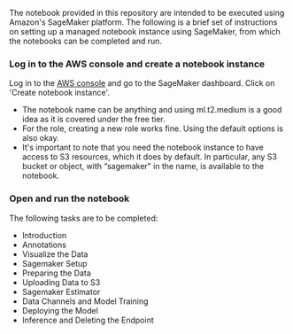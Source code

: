 The notebook provided in this repository are intended to be executed using Amazon's SageMaker platform. The following is a brief set of instructions on setting up a managed notebook instance using SageMaker, from which the notebooks can be completed and run.

### Log in to the AWS console and create a notebook instance

Log in to the [AWS console](https://console.aws.amazon.com) and go to the SageMaker dashboard. Click on 'Create notebook instance'.
* The notebook name can be anything and using ml.t2.medium is a good idea as it is covered under the free tier.
* For the role, creating a new role works fine. Using the default options is also okay.
* It's important to note that you need the notebook instance to have access to S3 resources, which it does by default. In particular, any S3 bucket or object, with “sagemaker" in the name, is available to the notebook.

### Open and run the notebook

The following tasks are to be completed:

* Introduction
* Annotations
* Visualize the Data
* Sagemaker Setup
* Preparing the Data
* Uploading Data to S3
* Sagemaker Estimator
* Data Channels and Model Training
* Deploying the Model
* Inference and Deleting the Endpoint
